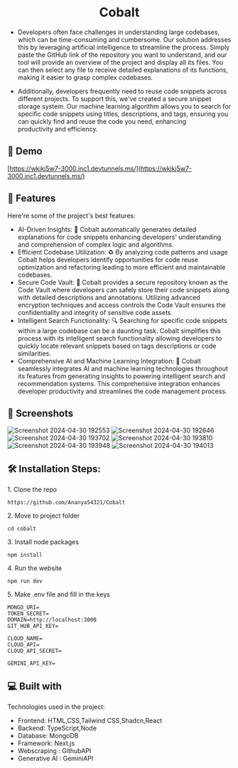 <h1 align="center" id="title">Cobalt</h1>

* <p>Developers often face challenges in understanding large codebases, which can be time-consuming and cumbersome. Our solution addresses this by leveraging artificial intelligence to streamline the process. Simply paste the GitHub link of the repository you want to understand, and our tool will provide an overview of the project and display all its files. You can then select any file to receive detailed explanations of its functions, making it easier to grasp complex codebases.
</p>

* <p>Additionally, developers frequently need to reuse code snippets across different projects. To support this, we've created a secure snippet storage system. Our machine learning algorithm allows you to search for specific code snippets using titles, descriptions, and tags, ensuring you can quickly find and reuse the code you need, enhancing productivity and efficiency.</p>

<h2>🚀 Demo</h2>

[https://wkjkj5w7-3000.inc1.devtunnels.ms/](https://wkjkj5w7-3000.inc1.devtunnels.ms/)

  
  
<h2>🧐 Features</h2>

Here're some of the project's best features:

*   AI-Driven Insights: 🧠 Cobalt automatically generates detailed explanations for code snippets enhancing developers' understanding and comprehension of complex logic and algorithms.
*   Efficient Codebase Utilization: ♻ By analyzing code patterns and usage Cobalt helps developers identify opportunities for code reuse optimization and refactoring leading to more efficient and maintainable codebases.
*   Secure Code Vault: 🔐 Cobalt provides a secure repository known as the Code Vault where developers can safely store their code snippets along with detailed descriptions and annotations. Utilizing advanced encryption techniques and access controls the Code Vault ensures the confidentiality and integrity of sensitive code assets.
*   Intelligent Search Functionality: 🔍 Searching for specific code snippets within a large codebase can be a daunting task. Cobalt simplifies this process with its intelligent search functionality allowing developers to quickly locate relevant snippets based on tags descriptions or code similarities.
*   Comprehensive AI and Machine Learning Integration: 🤖 Cobalt seamlessly integrates AI and machine learning technologies throughout its features from generating insights to powering intelligent search and recommendation systems. This comprehensive integration enhances developer productivity and streamlines the code management process.

<h2>📸 Screenshots</h2>

![Screenshot 2024-04-30 192553](https://github.com/user-attachments/assets/369a1601-ade8-4947-aac8-976680f4a850)
![Screenshot 2024-04-30 192646](https://github.com/user-attachments/assets/44d91c45-b9f0-4c66-890d-75fc6e3c2abb)
![Screenshot 2024-04-30 193702](https://github.com/user-attachments/assets/d644fbde-56a4-4454-8494-7aadb28fa069)
![Screenshot 2024-04-30 193810](https://github.com/user-attachments/assets/eeae0006-971a-46bc-9b39-c085a34380fc)
![Screenshot 2024-04-30 193948](https://github.com/user-attachments/assets/b9680730-4add-4107-8ea4-e911c8fe5692)
![Screenshot 2024-04-30 194013](https://github.com/user-attachments/assets/d52adc0f-4538-4945-87b8-75a427453440)


<h2>🛠️ Installation Steps:</h2>

<p>1. Clone the repo</p>

```
https://github.com/Ananya54321/Cobalt
```

<p>2. Move to project folder</p>

```
cd cobalt
```

<p>3. Install node packages</p>

```
npm install
```

<p>4. Run the website</p>

```
npm run dev
```

<p>5. Make .env file and fill in the keys </p>

```
MONGO_URI=
TOKEN_SECRET=
DOMAIN=http://localhost:3000
GIT_HUB_API_KEY=

CLOUD_NAME=
CLOUD_API=
CLOUD_API_SECRET=

GEMINI_API_KEY=

```

<h2>💻 Built with</h2>

Technologies used in the project:

*   Frontend: HTML,CSS,Tailwind CSS,Shadcn,React
*   Backend: TypeScript,Node
*   Database: MongoDB
*   Framework: Next.js
*   Webscraping : GithubAPI
*   Generative AI : GeminiAPI

